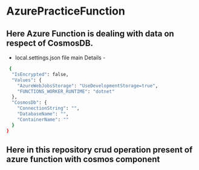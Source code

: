 # AzurePracticeFunction

## Here Azure Function is dealing with data on respect of CosmosDB.

* local.settings.json file main Details -  

```sh
 {
  "IsEncrypted": false,
  "Values": {
    "AzureWebJobsStorage": "UseDevelopmentStorage=true",
    "FUNCTIONS_WORKER_RUNTIME": "dotnet"
  },
  "CosmosDb": {
    "ConnectionString": "",
    "DatabaseName": "",
    "ContainerName": ""
  }
}
```

## Here in this repository crud operation present of azure function with cosmos component
